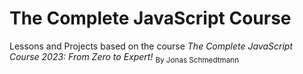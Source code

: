 # The Complete JavaScript Course

Lessons and Projects based on the course _The Complete JavaScript Course 2023: From Zero to Expert!_ <sub>By Jonas Schmedtmann</sub>
